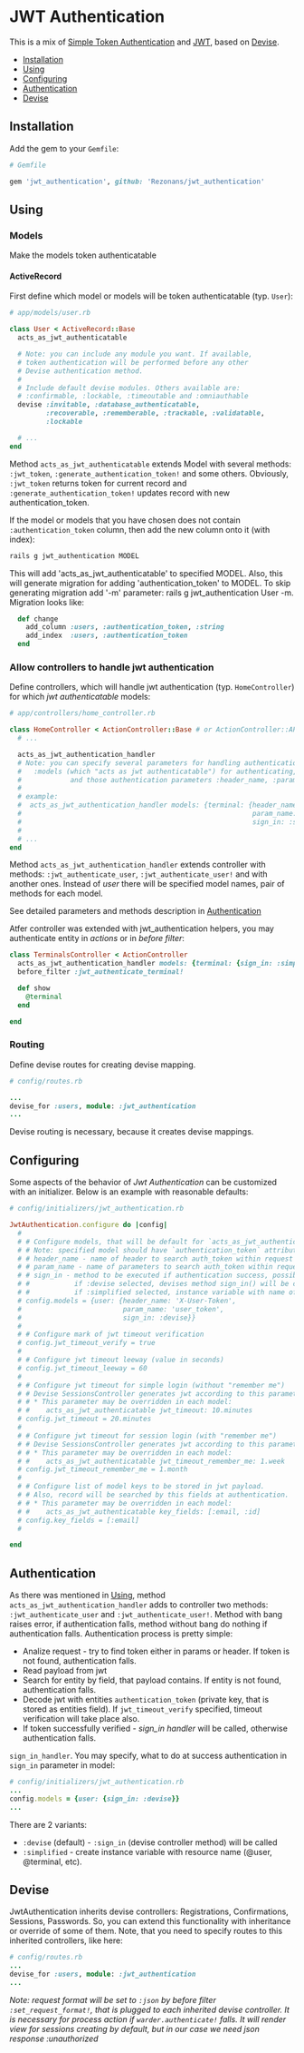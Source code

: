 JWT Authentication
===========================

  [devise]: https://github.com/plataformatec/devise
  [jwt-gem]: https://github.com/progrium/ruby-jwt
  [sta-gem]: https://github.com/gonzalo-bulnes/simple_token_authentication

This is a mix of [Simple Token Authentication][sta-gem] and [JWT][jwt-gem], based on [Devise][devise].



* [Installation](#installation)
* [Using](#using)
* [Configuring](#configuring)
* [Authentication](#authentication)
* [Devise](#devise)

Installation
-----

Add the gem to your `Gemfile`:

```ruby
# Gemfile

gem 'jwt_authentication', github: 'Rezonans/jwt_authentication'
```

Using
-----

### Models

Make the models token authenticatable

#### ActiveRecord

First define which model or models will be token authenticatable (typ. `User`):

```ruby
# app/models/user.rb

class User < ActiveRecord::Base
  acts_as_jwt_authenticatable

  # Note: you can include any module you want. If available,
  # token authentication will be performed before any other
  # Devise authentication method.
  #
  # Include default devise modules. Others available are:
  # :confirmable, :lockable, :timeoutable and :omniauthable
  devise :invitable, :database_authenticatable,
         :recoverable, :rememberable, :trackable, :validatable,
         :lockable

  # ...
end
```

Method `acts_as_jwt_authenticatable` extends Model with several methods: `:jwt_token`, `:generate_authentication_token!`
and some others. Obviously, `:jwt_token` returns token for current record and `:generate_authentication_token!` updates record with new authentication_token.

If the model or models that you have chosen does not contain `:authentication_token` column, then add the new column onto it (with index):

```bash
rails g jwt_authentication MODEL
```
This will add 'acts_as_jwt_authenticatable' to specified MODEL. Also, this will generate migration for adding 'authentication_token' to MODEL.
To skip generating migration add '-m' parameter: rails g jwt_authentication User -m.
Migration looks like:
```ruby
  def change
    add_column :users, :authentication_token, :string
    add_index  :users, :authentication_token
  end
```


### Allow controllers to handle jwt authentication

Define controllers, which will handle jwt authentication (typ. `HomeController`) for which _jwt authenticatable_ models:

 ```ruby
 # app/controllers/home_controller.rb

 class HomeController < ActionController::Base # or ActionController::API
   # ...

   acts_as_jwt_authentication_handler
   # Note: you can specify several parameters for handling authentication for this controller:  
   #   :models (which "acts as jwt authenticatable") for authenticating, hash, that specifies models
   #            and those authentication parameters :header_name, :param_name, :sign_in
   #
   # example:
   #  acts_as_jwt_authentication_handler models: {terminal: {header_name: 'terminal_auth_token',
   #                                                         param_name: 'X-Auth-Terminal-Token',
   #                                                         sign_in: :simplified}
   # 
   # ...
 end
 ```

Method `acts_as_jwt_authentication_handler` extends controller with methods: `:jwt_authenticate_user`, `:jwt_authenticate_user!` and with another ones.
Instead of _user_ there will be specified model names, pair of methods for each model.

See detailed parameters and methods description in [Authentication](#authentication)

Atfer controller was extended with jwt_authentication helpers, you may authenticate entity in _actions_ or in _before filter_:

```ruby
class TerminalsController < ActionController
  acts_as_jwt_authentication_handler models: {terminal: {sign_in: :simplified}}
  before_filter :jwt_authenticate_terminal!

  def show
    @terminal
  end

end

```

### Routing

Define devise routes for creating devise mapping.

```ruby
# config/routes.rb

...
devise_for :users, module: :jwt_authentication
...

```
Devise routing is necessary, because it creates devise mappings.

Configuring
------

Some aspects of the behavior of _Jwt Authentication_ can be customized with an initializer.
Below is an example with reasonable defaults:

```ruby
# config/initializers/jwt_authentication.rb

JwtAuthentication.configure do |config|
  #
  # # Configure models, that will be default for `acts_as_jwt_authentication_handler` calling.
  # # Note: specified model should have `authentication_token` attribute (Model should "act as jwt authenticatable")
  # # header_name - name of header to search auth_token within request
  # # param_name - name of parameters to search auth_token within request
  # # sign_in - method to be executed if authentication success, possible values: :devise, :simplified
  # #           if :devise selected, devises method sign_in() will be called at success authentication,
  # #           if :simplified selected, instance variable with name of resource will be set (@user or @terminal)
  # config.models = {user: {header_name: 'X-User-Token',
  #                         param_name: 'user_token',
  #                         sign_in: :devise}}
  #
  # # Configure mark of jwt timeout verification
  # config.jwt_timeout_verify = true
  #
  # # Configure jwt timeout leeway (value in seconds)
  # config.jwt_timeout_leeway = 60
  #
  # # Configure jwt timeout for simple login (without "remember me")
  # # Devise SessionsController generates jwt according to this parameter
  # # * This parameter may be overridden in each model:
  # #    acts_as_jwt_authenticatable jwt_timeout: 10.minutes
  # config.jwt_timeout = 20.minutes
  #
  # # Configure jwt timeout for session login (with "remember me")
  # # Devise SessionsController generates jwt according to this parameter
  # # * This parameter may be overridden in each model:
  # #    acts_as_jwt_authenticatable jwt_timeout_remember_me: 1.week
  # config.jwt_timeout_remember_me = 1.month
  #
  # # Configure list of model keys to be stored in jwt payload.
  # # Also, record will be searched by this fields at authentication.
  # # * This parameter may be overridden in each model:
  # #    acts_as_jwt_authenticatable key_fields: [:email, :id]
  # config.key_fields = [:email]
  #

end
```

Authentication
-----

As there was mentioned in [Using](#using), method `acts_as_jwt_authentication_handler` adds to controller two methods:
`:jwt_authenticate_user` and `:jwt_authenticate_user!`. Method with bang raises error, if authentication falls,
method without bang do nothing if authentication falls.
 Authentication process is pretty simple:
* Analize request - try to find token either in params or header. If token is not found, authentication falls.
* Read payload from jwt
* Search for entity by field, that payload contains. If entity is not found, authentication falls.
* Decode jwt with entities `authentication_token` (private key, that is stored as entities field).
     If `jwt_timeout_verify` specified, timeout verification will take place also.
* If token successfully verified - _sign_in handler_ will be called, otherwise authentication falls.

 `sign_in_handler`. You may specify, what to do at success authentication in `sign_in` parameter in model:
   ```ruby
   # config/initializers/jwt_authentication.rb
   ...
   config.models = {user: {sign_in: :devise}}
   ...
   ```
 There are 2 variants:
* `:devise` (default) - `:sign_in` (devise controller method) will be called
* `:simplified` - create instance variable with resource name (@user, @terminal, etc).

Devise
-----

JwtAuthentication inherits devise controllers: Registrations, Confirmations, Sessions, Passwords.
So, you can extend this functionality with inheritance or override of some of them.
Note, that you need to specify routes to this inherited controllers, like here:
```ruby
# config/routes.rb
...
devise_for :users, module: :jwt_authentication
...

```
_Note: request format will be set to `:json` by before filter `:set_request_format!`, that is plugged to each inherited devise controller.
It is necessary for process action if `warder.authenticate!` falls. It will render view for sessions creating by default, 
but in our case we need json response :unauthorized_  
